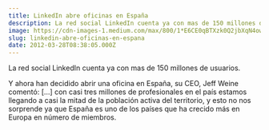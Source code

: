 ```yaml
---
title: LinkedIn abre oficinas en España
description: La red social LinkedIn cuenta ya con mas de 150 millones de usuarios.
image: https://cdn-images-1.medium.com/max/800/1*E6CE0qBTXzk0Q2jbXqN4ow.png
slug: linkedin-abre-oficinas-en-espana
date: 2012-03-28T08:38:05.000Z
---
```


La red social LinkedIn cuenta ya con mas de 150 millones de usuarios.

Y ahora han decidido abrir una oficina en España, su CEO, Jeff Weine comentó: […] con casi tres millones de profesionales en el país estamos llegando a casi la mitad de la población activa del territorio, y esto no nos sorprende ya que España es uno de los países que ha crecido más en Europa en número de miembros.
